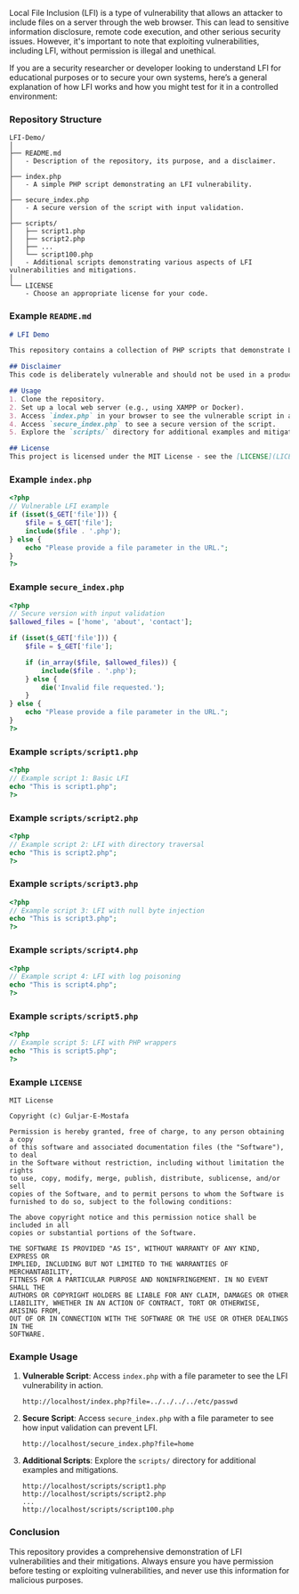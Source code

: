 Local File Inclusion (LFI) is a type of vulnerability that allows an attacker to include files on a server through the web browser. This can lead to sensitive information disclosure, remote code execution, and other serious security issues. However, it's important to note that exploiting vulnerabilities, including LFI, without permission is illegal and unethical.

If you are a security researcher or developer looking to understand LFI for educational purposes or to secure your own systems, here’s a general explanation of how LFI works and how you might test for it in a controlled environment:

### Repository Structure
```
LFI-Demo/
│
├── README.md
│   - Description of the repository, its purpose, and a disclaimer.
│
├── index.php
│   - A simple PHP script demonstrating an LFI vulnerability.
│
├── secure_index.php
│   - A secure version of the script with input validation.
│
├── scripts/
│   ├── script1.php
│   ├── script2.php
│   ├── ...
│   └── script100.php
│   - Additional scripts demonstrating various aspects of LFI vulnerabilities and mitigations.
│
└── LICENSE
    - Choose an appropriate license for your code.
```

### Example `README.md`
```markdown
# LFI Demo

This repository contains a collection of PHP scripts that demonstrate Local File Inclusion (LFI) vulnerabilities and their mitigations. It is intended for educational purposes only.

## Disclaimer
This code is deliberately vulnerable and should not be used in a production environment. It is provided for educational purposes to help developers understand and mitigate LFI vulnerabilities.

## Usage
1. Clone the repository.
2. Set up a local web server (e.g., using XAMPP or Docker).
3. Access `index.php` in your browser to see the vulnerable script in action.
4. Access `secure_index.php` to see a secure version of the script.
5. Explore the `scripts/` directory for additional examples and mitigations.

## License
This project is licensed under the MIT License - see the [LICENSE](LICENSE) file for details.
```

### Example `index.php`
```php
<?php
// Vulnerable LFI example
if (isset($_GET['file'])) {
    $file = $_GET['file'];
    include($file . '.php');
} else {
    echo "Please provide a file parameter in the URL.";
}
?>
```

### Example `secure_index.php`
```php
<?php
// Secure version with input validation
$allowed_files = ['home', 'about', 'contact'];

if (isset($_GET['file'])) {
    $file = $_GET['file'];

    if (in_array($file, $allowed_files)) {
        include($file . '.php');
    } else {
        die('Invalid file requested.');
    }
} else {
    echo "Please provide a file parameter in the URL.";
}
?>
```

### Example `scripts/script1.php`
```php
<?php
// Example script 1: Basic LFI
echo "This is script1.php";
?>
```

### Example `scripts/script2.php`
```php
<?php
// Example script 2: LFI with directory traversal
echo "This is script2.php";
?>
```

### Example `scripts/script3.php`
```php
<?php
// Example script 3: LFI with null byte injection
echo "This is script3.php";
?>
```

### Example `scripts/script4.php`
```php
<?php
// Example script 4: LFI with log poisoning
echo "This is script4.php";
?>
```

### Example `scripts/script5.php`
```php
<?php
// Example script 5: LFI with PHP wrappers
echo "This is script5.php";
?>
```

### Example `LICENSE`
```plaintext
MIT License

Copyright (c) Guljar-E-Mostafa

Permission is hereby granted, free of charge, to any person obtaining a copy
of this software and associated documentation files (the "Software"), to deal
in the Software without restriction, including without limitation the rights
to use, copy, modify, merge, publish, distribute, sublicense, and/or sell
copies of the Software, and to permit persons to whom the Software is
furnished to do so, subject to the following conditions:

The above copyright notice and this permission notice shall be included in all
copies or substantial portions of the Software.

THE SOFTWARE IS PROVIDED "AS IS", WITHOUT WARRANTY OF ANY KIND, EXPRESS OR
IMPLIED, INCLUDING BUT NOT LIMITED TO THE WARRANTIES OF MERCHANTABILITY,
FITNESS FOR A PARTICULAR PURPOSE AND NONINFRINGEMENT. IN NO EVENT SHALL THE
AUTHORS OR COPYRIGHT HOLDERS BE LIABLE FOR ANY CLAIM, DAMAGES OR OTHER
LIABILITY, WHETHER IN AN ACTION OF CONTRACT, TORT OR OTHERWISE, ARISING FROM,
OUT OF OR IN CONNECTION WITH THE SOFTWARE OR THE USE OR OTHER DEALINGS IN THE
SOFTWARE.
```

### Example Usage
1. **Vulnerable Script**: Access `index.php` with a file parameter to see the LFI vulnerability in action.
   ```
   http://localhost/index.php?file=../../../../etc/passwd
   ```

2. **Secure Script**: Access `secure_index.php` with a file parameter to see how input validation can prevent LFI.
   ```
   http://localhost/secure_index.php?file=home
   ```

3. **Additional Scripts**: Explore the `scripts/` directory for additional examples and mitigations.
   ```
   http://localhost/scripts/script1.php
   http://localhost/scripts/script2.php
   ...
   http://localhost/scripts/script100.php
   ```

### Conclusion
This repository provides a comprehensive demonstration of LFI vulnerabilities and their mitigations. Always ensure you have permission before testing or exploiting vulnerabilities, and never use this information for malicious purposes.
